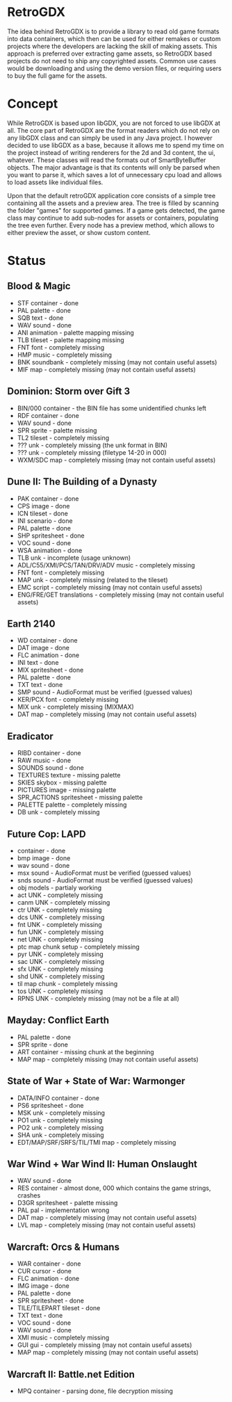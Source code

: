 # RetroGDX

The idea behind RetroGDX is to provide a library to read old game formats into data containers, which then can be used for either remakes or custom projects where the developers are lacking the skill of making assets. This approach is preferred over extracting game assets, so RetroGDX based projects do not need to ship any copyrighted assets. Common use cases would be downloading and using the demo version files, or requiring users to buy the full game for the assets.

# Concept

While RetroGDX is based upon libGDX, you are not forced to use libGDX at all. The core part of RetroGDX are the format readers which do not rely on any libGDX class and can simply be used in any Java project. I however decided to use libGDX as a base, because it allows me to spend my time on the project instead of writing renderers for the 2d and 3d content, the ui, whatever. These classes will read the formats out of SmartByteBuffer objects. The major advantage is that its contents will only be parsed when you want to parse it, which saves a lot of unnecessary cpu load and allows to load assets like individual files.

Upon that the default retroGDX application core consists of a simple tree containing all the assets and a preview area. The tree is filled by scanning the folder "games" for supported games. If a game gets detected, the game class may continue to add sub-nodes for assets or containers, populating the tree even further. Every node has a preview method, which allows to either preview the asset, or show custom content.

# Status

## Blood & Magic
- STF container - done
- PAL palette - done
- SQB text - done
- WAV sound - done
- ANI animation - palette mapping missing
- TLB tileset - palette mapping missing
- FNT font - completely missing
- HMP music - completely missing
- BNK soundbank - completely missing (may not contain useful assets)
- MIF map - completely missing (may not contain useful assets)

## Dominion: Storm over Gift 3
- BIN/000 container - the BIN file has some unidentified chunks left
- RDF container - done
- WAV sound - done
- SPR sprite - palette missing
- TL2 tileset - completely missing
- ??? unk - completely missing (the unk format in BIN)
- ??? unk - completely missing (filetype 14-20 in 000)
- WXM/SDC map - completely missing (may not contain useful assets)

## Dune II: The Building of a Dynasty
- PAK container - done
- CPS image - done
- ICN tileset - done
- INI scenario - done
- PAL palette - done
- SHP spritesheet - done
- VOC sound - done
- WSA animation - done
- TLB unk - incomplete (usage unknown)
- ADL/C55/XMI/PCS/TAN/DRV/ADV music - completely missing
- FNT font - completely missing
- MAP unk - completely missing (related to the tileset)
- EMC script - completely missing (may not contain useful assets)
- ENG/FRE/GET translations - completely missing (may not contain useful assets)

## Earth 2140
- WD container - done
- DAT image - done
- FLC animation - done
- INI text - done
- MIX spritesheet - done
- PAL palette - done
- TXT text - done
- SMP sound - AudioFormat must be verified (guessed values)
- KER/PCX font - completely missing
- MIX unk - completely missing (MIXMAX)
- DAT map - completely missing (may not contain useful assets)

## Eradicator
- RIBD container - done
- RAW music - done
- SOUNDS sound - done
- TEXTURES texture - missing palette
- SKIES skybox - missing palette
- PICTURES image - missing palette
- SPR_ACTIONS spritesheet - missing palette
- PALETTE palette - completely missing
- DB unk - completely missing

## Future Cop: LAPD
- container - done
- bmp image - done
- wav sound - done
- msx sound - AudioFormat must be verified (guessed values)
- snds sound - AudioFormat must be verified (guessed values)
- obj models - partialy working
- act UNK - completely missing
- canm UNK - completely missing
- ctr UNK - completely missing
- dcs UNK - completely missing
- fnt UNK - completely missing
- fun UNK - completely missing
- net UNK - completely missing
- ptc map chunk setup - completely missing
- pyr UNK - completely missing
- sac UNK - completely missing
- sfx UNK - completely missing
- shd UNK - completely missing
- til map chunk - completely missing
- tos UNK - completely missing
- RPNS UNK - completely missing (may not be a file at all)

## Mayday: Conflict Earth
- PAL palette - done
- SPR sprite - done
- ART container - missing chunk at the beginning
- MAP map - completely missing (may not contain useful assets)

## State of War + State of War: Warmonger
- DATA/INFO container - done
- PS6 spritesheet - done
- MSK unk - completely missing
- PO1 unk - completely missing
- PO2 unk - completely missing
- SHA unk - completely missing
- EDT/MAP/SRF/SRFS/TIL/TMI map - completely missing

## War Wind + War Wind II: Human Onslaught
- WAV sound - done
- RES container - almost done, 000 which contains the game strings, crashes
- D3GR spritesheet - palette missing
- PAL pal - implementation wrong
- DAT map - completely missing (may not contain useful assets)
- LVL map - completely missing (may not contain useful assets)

## Warcraft: Orcs & Humans
- WAR container - done
- CUR cursor - done
- FLC animation - done
- IMG image - done
- PAL palette - done
- SPR spritesheet - done
- TILE/TILEPART tileset - done
- TXT text - done
- VOC sound - done
- WAV sound - done
- XMI music - completely missing
- GUI gui - completely missing (may not contain useful assets)
- MAP map - completely missing (may not contain useful assets)

## Warcraft II: Battle.net Edition
- MPQ container - parsing done, file decryption missing
